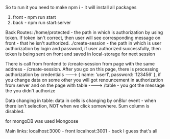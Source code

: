 So to run it you need to make
npm i - it will install all packages
1) front - npm run start
2) back - npm run start:server

Back Routes:
/home/protected - the path in which is authorization by using token. If token isn't correct, then user will see corresponding message on front - that he isn't authorized. ./create-session - the path in which is user authorization by login and password, if user authorized successfully, then token is being sent on front and saved in local-storage for next session

There is call from frontend to /create-session from page with the same address - /create-session. After you go on this page, there is processing authorization by credentials ---> { name: ‘user1’, password: ‘123456’ }, if you change data on some other you will got renouncement in authorization from server and on the page with table ---->
/table - you got the message the you didn't authorize

Data changing in table:
data in cells is changing by onBlur event - when there isn't selection, NOT when we click somewhere.
Sum column is disabled.

for mongoDB was used Mongoose

Main links:
localhost:3000 - front
localhost:3001 - back
I guess that's all
